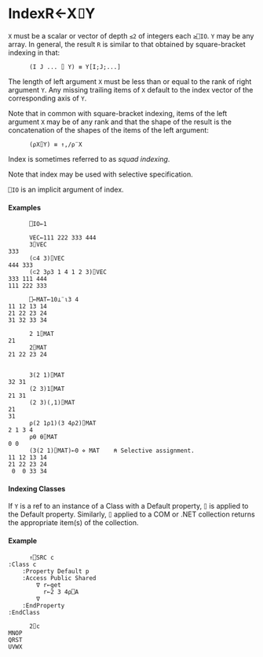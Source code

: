 




<h1 class="heading"><span class="name">Index</span><span class="command">R←X⌷Y</span></h1>

`X` must be a scalar or vector of depth `≤2` of integers each `≥⎕IO`. `Y` may be any array. In general, the result `R` is similar to that obtained by square-bracket indexing in that:
```apl
      (I J ... ⌷ Y) ≡ Y[I;J;...]
```


The length of left argument `X` must be less than or equal to the rank of right argument `Y`. Any missing trailing items of `X` default to the index vector of the corresponding axis of `Y`.


Note that in common with square-bracket indexing, items of the left argument `X` may be of any rank and that the shape of the result is the concatenation of the shapes of the items of the left argument:
```apl
      (⍴X⌷Y) ≡ ↑,/⍴¨X
```


Index is sometimes referred to as *squad indexing*.


Note that index may be used with selective specification.


`⎕IO` is an implicit argument of index.


#### Examples
```apl
      ⎕IO←1
 
      VEC←111 222 333 444
      3⌷VEC
333
      (⊂4 3)⌷VEC
444 333
      (⊂2 3⍴3 1 4 1 2 3)⌷VEC
333 111 444
111 222 333
 
      ⎕←MAT←10⊥¨⍳3 4
11 12 13 14
21 22 23 24
31 32 33 34
 
      2 1⌷MAT
21
      2⌷MAT
21 22 23 24

```
```apl
 
      3(2 1)⌷MAT
32 31
      (2 3)1⌷MAT
21 31
      (2 3)(,1)⌷MAT
21
31
      ⍴(2 1⍴1)(3 4⍴2)⌷MAT
2 1 3 4
      ⍴⍬ ⍬⌷MAT
0 0
      (3(2 1)⌷MAT)←0 ⋄ MAT    ⍝ Selective assignment.
11 12 13 14
21 22 23 24
 0  0 33 34
```


#### Indexing  Classes


If `Y` is a ref to an instance of a Class with a Default property, `⌷` is applied to the Default property. Similarly, `⌷` applied to a COM or .NET collection returns the appropriate item(s) of the collection.

#### Example
```apl
      ↑⎕SRC c
:Class c                 
    :Property Default p  
    :Access Public Shared
        ∇ r←get          
          r←2 3 4⍴⎕A     
        ∇                
    :EndProperty         
:EndClass                

      2⌷c
MNOP
QRST
UVWX
```



